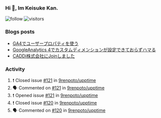 ### Hi 👋, Im Keisuke Kan.

<!--
**9renpoto/9renpoto** is a ✨ _special_ ✨ repository because its `README.md` (this file) appears on your GitHub profile.

Here are some ideas to get you started:

- 🔭 I’m currently working on ...
- 🌱 I’m currently learning ...
- 👯 I’m looking to collaborate on ...
- 🤔 I’m looking for help with ...
- 💬 Ask me about ...
- 📫 How to reach me: ...
- 😄 Pronouns: ...
- ⚡ Fun fact: ...
-->

![follow](https://img.shields.io/github/followers/9renpoto?label=Follow&style=social)
![visitors](https://komarev.com/ghpvc/?username=9renpoto&label=Profile%20views&color=0e75b6&style=flat)

### Blogs posts

<!-- BLOG-POST-LIST:START -->
- [GA4でユーザープロパティを使う](https://9renpoto.dev/2021/02/21/google-analytics-4-user-properties/)
- [GoogleAnalytics 4でカスタムディメンションが設定できておらずハマる](https://9renpoto.dev/2021/02/13/google-analytics-4/)
- [CADDi株式会社にJoinしました](https://9renpoto.dev/2020/12/05/join/)
<!-- BLOG-POST-LIST:END -->

### Activity

<!--START_SECTION:activity-->
1. ❗️ Closed issue [#121](https://github.com/9renpoto/upptime/issues/121) in [9renpoto/upptime](https://github.com/9renpoto/upptime)
2. 🗣 Commented on [#121](https://github.com/9renpoto/upptime/issues/121) in [9renpoto/upptime](https://github.com/9renpoto/upptime)
3. ❗️ Opened issue [#121](https://github.com/9renpoto/upptime/issues/121) in [9renpoto/upptime](https://github.com/9renpoto/upptime)
4. ❗️ Closed issue [#120](https://github.com/9renpoto/upptime/issues/120) in [9renpoto/upptime](https://github.com/9renpoto/upptime)
5. 🗣 Commented on [#120](https://github.com/9renpoto/upptime/issues/120) in [9renpoto/upptime](https://github.com/9renpoto/upptime)
<!--END_SECTION:activity-->

<!--START_SECTION:waka-->
<!--END_SECTION:waka-->